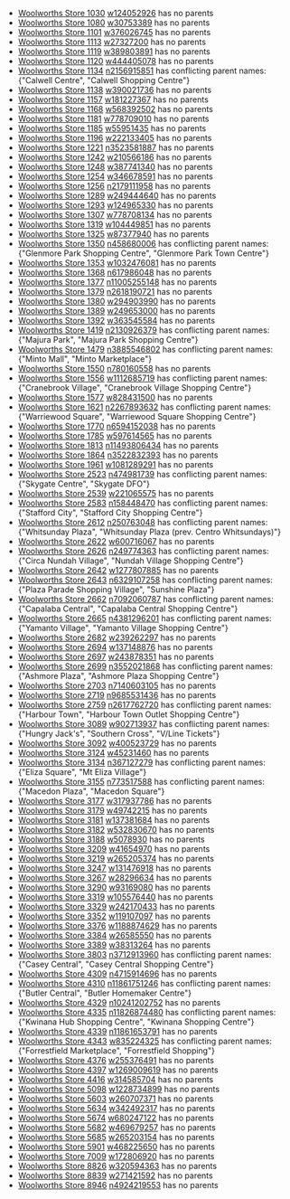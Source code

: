 - [Woolworths Store 1030](https://www.woolworths.com.au/shop/storelocator/1030) [w124052926](https://www.openstreetmap.org/way/124052926) has no parents
- [Woolworths Store 1080](https://www.woolworths.com.au/shop/storelocator/1080) [w30753389](https://www.openstreetmap.org/way/30753389) has no parents
- [Woolworths Store 1101](https://www.woolworths.com.au/shop/storelocator/1101) [w376026745](https://www.openstreetmap.org/way/376026745) has no parents
- [Woolworths Store 1113](https://www.woolworths.com.au/shop/storelocator/1113) [w27327200](https://www.openstreetmap.org/way/27327200) has no parents
- [Woolworths Store 1119](https://www.woolworths.com.au/shop/storelocator/1119) [w389803891](https://www.openstreetmap.org/way/389803891) has no parents
- [Woolworths Store 1120](https://www.woolworths.com.au/shop/storelocator/1120) [w444405078](https://www.openstreetmap.org/way/444405078) has no parents
- [Woolworths Store 1134](https://www.woolworths.com.au/shop/storelocator/1134) [n2156915851](https://www.openstreetmap.org/node/2156915851) has conflicting parent names: {"Calwell Centre", "Calwell Shopping Centre"}
- [Woolworths Store 1138](https://www.woolworths.com.au/shop/storelocator/1138) [w390021736](https://www.openstreetmap.org/way/390021736) has no parents
- [Woolworths Store 1157](https://www.woolworths.com.au/shop/storelocator/1157) [w181227367](https://www.openstreetmap.org/way/181227367) has no parents
- [Woolworths Store 1168](https://www.woolworths.com.au/shop/storelocator/1168) [w568392502](https://www.openstreetmap.org/way/568392502) has no parents
- [Woolworths Store 1181](https://www.woolworths.com.au/shop/storelocator/1181) [w778709010](https://www.openstreetmap.org/way/778709010) has no parents
- [Woolworths Store 1185](https://www.woolworths.com.au/shop/storelocator/1185) [w55951435](https://www.openstreetmap.org/way/55951435) has no parents
- [Woolworths Store 1196](https://www.woolworths.com.au/shop/storelocator/1196) [w222133405](https://www.openstreetmap.org/way/222133405) has no parents
- [Woolworths Store 1221](https://www.woolworths.com.au/shop/storelocator/1221) [n3523581887](https://www.openstreetmap.org/node/3523581887) has no parents
- [Woolworths Store 1242](https://www.woolworths.com.au/shop/storelocator/1242) [w210566186](https://www.openstreetmap.org/way/210566186) has no parents
- [Woolworths Store 1248](https://www.woolworths.com.au/shop/storelocator/1248) [w387741340](https://www.openstreetmap.org/way/387741340) has no parents
- [Woolworths Store 1254](https://www.woolworths.com.au/shop/storelocator/1254) [w346678591](https://www.openstreetmap.org/way/346678591) has no parents
- [Woolworths Store 1256](https://www.woolworths.com.au/shop/storelocator/1256) [n2179111958](https://www.openstreetmap.org/node/2179111958) has no parents
- [Woolworths Store 1289](https://www.woolworths.com.au/shop/storelocator/1289) [w249444640](https://www.openstreetmap.org/way/249444640) has no parents
- [Woolworths Store 1293](https://www.woolworths.com.au/shop/storelocator/1293) [w124965330](https://www.openstreetmap.org/way/124965330) has no parents
- [Woolworths Store 1307](https://www.woolworths.com.au/shop/storelocator/1307) [w778708134](https://www.openstreetmap.org/way/778708134) has no parents
- [Woolworths Store 1319](https://www.woolworths.com.au/shop/storelocator/1319) [w104449851](https://www.openstreetmap.org/way/104449851) has no parents
- [Woolworths Store 1325](https://www.woolworths.com.au/shop/storelocator/1325) [w87377940](https://www.openstreetmap.org/way/87377940) has no parents
- [Woolworths Store 1350](https://www.woolworths.com.au/shop/storelocator/1350) [n458680006](https://www.openstreetmap.org/node/458680006) has conflicting parent names: {"Glenmore Park Shopping Centre", "Glenmore Park Town Centre"}
- [Woolworths Store 1353](https://www.woolworths.com.au/shop/storelocator/1353) [w1032476081](https://www.openstreetmap.org/way/1032476081) has no parents
- [Woolworths Store 1368](https://www.woolworths.com.au/shop/storelocator/1368) [n617986048](https://www.openstreetmap.org/node/617986048) has no parents
- [Woolworths Store 1377](https://www.woolworths.com.au/shop/storelocator/1377) [n11005255148](https://www.openstreetmap.org/node/11005255148) has no parents
- [Woolworths Store 1379](https://www.woolworths.com.au/shop/storelocator/1379) [n2618190721](https://www.openstreetmap.org/node/2618190721) has no parents
- [Woolworths Store 1380](https://www.woolworths.com.au/shop/storelocator/1380) [w294903990](https://www.openstreetmap.org/way/294903990) has no parents
- [Woolworths Store 1389](https://www.woolworths.com.au/shop/storelocator/1389) [w249653000](https://www.openstreetmap.org/way/249653000) has no parents
- [Woolworths Store 1392](https://www.woolworths.com.au/shop/storelocator/1392) [w363545584](https://www.openstreetmap.org/way/363545584) has no parents
- [Woolworths Store 1419](https://www.woolworths.com.au/shop/storelocator/1419) [n2130926379](https://www.openstreetmap.org/node/2130926379) has conflicting parent names: {"Majura Park", "Majura Park Shopping Centre"}
- [Woolworths Store 1479](https://www.woolworths.com.au/shop/storelocator/1479) [n3885546802](https://www.openstreetmap.org/node/3885546802) has conflicting parent names: {"Minto Mall", "Minto Marketplace"}
- [Woolworths Store 1550](https://www.woolworths.com.au/shop/storelocator/1550) [n780160558](https://www.openstreetmap.org/node/780160558) has no parents
- [Woolworths Store 1556](https://www.woolworths.com.au/shop/storelocator/1556) [w1112685719](https://www.openstreetmap.org/way/1112685719) has conflicting parent names: {"Cranebrook Village", "Cranebrook Village Shopping Centre"}
- [Woolworths Store 1577](https://www.woolworths.com.au/shop/storelocator/1577) [w828431500](https://www.openstreetmap.org/way/828431500) has no parents
- [Woolworths Store 1621](https://www.woolworths.com.au/shop/storelocator/1621) [n2267893632](https://www.openstreetmap.org/node/2267893632) has conflicting parent names: {"Warriewood Square", "Warriewood Square Shopping Centre"}
- [Woolworths Store 1770](https://www.woolworths.com.au/shop/storelocator/1770) [n6594152038](https://www.openstreetmap.org/node/6594152038) has no parents
- [Woolworths Store 1785](https://www.woolworths.com.au/shop/storelocator/1785) [w597614565](https://www.openstreetmap.org/way/597614565) has no parents
- [Woolworths Store 1813](https://www.woolworths.com.au/shop/storelocator/1813) [n11493806434](https://www.openstreetmap.org/node/11493806434) has no parents
- [Woolworths Store 1864](https://www.woolworths.com.au/shop/storelocator/1864) [n3522832393](https://www.openstreetmap.org/node/3522832393) has no parents
- [Woolworths Store 1961](https://www.woolworths.com.au/shop/storelocator/1961) [w1081289291](https://www.openstreetmap.org/way/1081289291) has no parents
- [Woolworths Store 2523](https://www.woolworths.com.au/shop/storelocator/2523) [n474981739](https://www.openstreetmap.org/node/474981739) has conflicting parent names: {"Skygate Centre", "Skygate DFO"}
- [Woolworths Store 2539](https://www.woolworths.com.au/shop/storelocator/2539) [w221065575](https://www.openstreetmap.org/way/221065575) has no parents
- [Woolworths Store 2583](https://www.woolworths.com.au/shop/storelocator/2583) [n158448470](https://www.openstreetmap.org/node/158448470) has conflicting parent names: {"Stafford City", "Stafford City Shopping Centre"}
- [Woolworths Store 2612](https://www.woolworths.com.au/shop/storelocator/2612) [n250763048](https://www.openstreetmap.org/node/250763048) has conflicting parent names: {"Whitsunday Plaza", "Whitsunday Plaza (prev. Centro Whitsundays)"}
- [Woolworths Store 2622](https://www.woolworths.com.au/shop/storelocator/2622) [w600716067](https://www.openstreetmap.org/way/600716067) has no parents
- [Woolworths Store 2626](https://www.woolworths.com.au/shop/storelocator/2626) [n249774363](https://www.openstreetmap.org/node/249774363) has conflicting parent names: {"Circa Nundah Village", "Nundah Village Shopping Centre"}
- [Woolworths Store 2642](https://www.woolworths.com.au/shop/storelocator/2642) [w1277807885](https://www.openstreetmap.org/way/1277807885) has no parents
- [Woolworths Store 2643](https://www.woolworths.com.au/shop/storelocator/2643) [n6329107258](https://www.openstreetmap.org/node/6329107258) has conflicting parent names: {"Plaza Parade Shopping Village", "Sunshine Plaza"}
- [Woolworths Store 2662](https://www.woolworths.com.au/shop/storelocator/2662) [n7092060787](https://www.openstreetmap.org/node/7092060787) has conflicting parent names: {"Capalaba Central", "Capalaba Central Shopping Centre"}
- [Woolworths Store 2665](https://www.woolworths.com.au/shop/storelocator/2665) [n4381296201](https://www.openstreetmap.org/node/4381296201) has conflicting parent names: {"Yamanto Village", "Yamanto Village Shopping Centre"}
- [Woolworths Store 2682](https://www.woolworths.com.au/shop/storelocator/2682) [w239262297](https://www.openstreetmap.org/way/239262297) has no parents
- [Woolworths Store 2694](https://www.woolworths.com.au/shop/storelocator/2694) [w137148876](https://www.openstreetmap.org/way/137148876) has no parents
- [Woolworths Store 2697](https://www.woolworths.com.au/shop/storelocator/2697) [w243878351](https://www.openstreetmap.org/way/243878351) has no parents
- [Woolworths Store 2699](https://www.woolworths.com.au/shop/storelocator/2699) [n3552021868](https://www.openstreetmap.org/node/3552021868) has conflicting parent names: {"Ashmore Plaza", "Ashmore Plaza Shopping Centre"}
- [Woolworths Store 2703](https://www.woolworths.com.au/shop/storelocator/2703) [n7140603105](https://www.openstreetmap.org/node/7140603105) has no parents
- [Woolworths Store 2719](https://www.woolworths.com.au/shop/storelocator/2719) [n9685531436](https://www.openstreetmap.org/node/9685531436) has no parents
- [Woolworths Store 2759](https://www.woolworths.com.au/shop/storelocator/2759) [n2617762720](https://www.openstreetmap.org/node/2617762720) has conflicting parent names: {"Harbour Town", "Harbour Town Outlet Shopping Centre"}
- [Woolworths Store 3089](https://www.woolworths.com.au/shop/storelocator/3089) [w902713937](https://www.openstreetmap.org/way/902713937) has conflicting parent names: {"Hungry Jack's", "Southern Cross", "V/Line Tickets"}
- [Woolworths Store 3092](https://www.woolworths.com.au/shop/storelocator/3092) [w400523729](https://www.openstreetmap.org/way/400523729) has no parents
- [Woolworths Store 3124](https://www.woolworths.com.au/shop/storelocator/3124) [w45231460](https://www.openstreetmap.org/way/45231460) has no parents
- [Woolworths Store 3134](https://www.woolworths.com.au/shop/storelocator/3134) [n367127279](https://www.openstreetmap.org/node/367127279) has conflicting parent names: {"Eliza Square", "Mt Eliza Village"}
- [Woolworths Store 3155](https://www.woolworths.com.au/shop/storelocator/3155) [n773517588](https://www.openstreetmap.org/node/773517588) has conflicting parent names: {"Macedon Plaza", "Macedon Square"}
- [Woolworths Store 3177](https://www.woolworths.com.au/shop/storelocator/3177) [w317937786](https://www.openstreetmap.org/way/317937786) has no parents
- [Woolworths Store 3179](https://www.woolworths.com.au/shop/storelocator/3179) [w49742215](https://www.openstreetmap.org/way/49742215) has no parents
- [Woolworths Store 3181](https://www.woolworths.com.au/shop/storelocator/3181) [w137381684](https://www.openstreetmap.org/way/137381684) has no parents
- [Woolworths Store 3182](https://www.woolworths.com.au/shop/storelocator/3182) [w532830670](https://www.openstreetmap.org/way/532830670) has no parents
- [Woolworths Store 3188](https://www.woolworths.com.au/shop/storelocator/3188) [w5078930](https://www.openstreetmap.org/way/5078930) has no parents
- [Woolworths Store 3209](https://www.woolworths.com.au/shop/storelocator/3209) [w41654970](https://www.openstreetmap.org/way/41654970) has no parents
- [Woolworths Store 3219](https://www.woolworths.com.au/shop/storelocator/3219) [w265205374](https://www.openstreetmap.org/way/265205374) has no parents
- [Woolworths Store 3247](https://www.woolworths.com.au/shop/storelocator/3247) [w131476918](https://www.openstreetmap.org/way/131476918) has no parents
- [Woolworths Store 3267](https://www.woolworths.com.au/shop/storelocator/3267) [w28296634](https://www.openstreetmap.org/way/28296634) has no parents
- [Woolworths Store 3290](https://www.woolworths.com.au/shop/storelocator/3290) [w93169080](https://www.openstreetmap.org/way/93169080) has no parents
- [Woolworths Store 3319](https://www.woolworths.com.au/shop/storelocator/3319) [w105576440](https://www.openstreetmap.org/way/105576440) has no parents
- [Woolworths Store 3329](https://www.woolworths.com.au/shop/storelocator/3329) [w242170433](https://www.openstreetmap.org/way/242170433) has no parents
- [Woolworths Store 3352](https://www.woolworths.com.au/shop/storelocator/3352) [w119107097](https://www.openstreetmap.org/way/119107097) has no parents
- [Woolworths Store 3376](https://www.woolworths.com.au/shop/storelocator/3376) [w1188874629](https://www.openstreetmap.org/way/1188874629) has no parents
- [Woolworths Store 3384](https://www.woolworths.com.au/shop/storelocator/3384) [w26585550](https://www.openstreetmap.org/way/26585550) has no parents
- [Woolworths Store 3389](https://www.woolworths.com.au/shop/storelocator/3389) [w38313264](https://www.openstreetmap.org/way/38313264) has no parents
- [Woolworths Store 3803](https://www.woolworths.com.au/shop/storelocator/3803) [n3712913960](https://www.openstreetmap.org/node/3712913960) has conflicting parent names: {"Casey Central", "Casey Central Shopping Centre"}
- [Woolworths Store 4309](https://www.woolworths.com.au/shop/storelocator/4309) [n4715914696](https://www.openstreetmap.org/node/4715914696) has no parents
- [Woolworths Store 4310](https://www.woolworths.com.au/shop/storelocator/4310) [n11861751246](https://www.openstreetmap.org/node/11861751246) has conflicting parent names: {"Butler Central", "Butler Homemaker Centre"}
- [Woolworths Store 4329](https://www.woolworths.com.au/shop/storelocator/4329) [n10241202752](https://www.openstreetmap.org/node/10241202752) has no parents
- [Woolworths Store 4335](https://www.woolworths.com.au/shop/storelocator/4335) [n11826874480](https://www.openstreetmap.org/node/11826874480) has conflicting parent names: {"Kwinana Hub Shopping Centre", "Kwinana Shopping Centre"}
- [Woolworths Store 4339](https://www.woolworths.com.au/shop/storelocator/4339) [n11861653791](https://www.openstreetmap.org/node/11861653791) has no parents
- [Woolworths Store 4343](https://www.woolworths.com.au/shop/storelocator/4343) [w835224325](https://www.openstreetmap.org/way/835224325) has conflicting parent names: {"Forrestfield Marketplace", "Forrestfield Shopping"}
- [Woolworths Store 4376](https://www.woolworths.com.au/shop/storelocator/4376) [w255376491](https://www.openstreetmap.org/way/255376491) has no parents
- [Woolworths Store 4397](https://www.woolworths.com.au/shop/storelocator/4397) [w1269009619](https://www.openstreetmap.org/way/1269009619) has no parents
- [Woolworths Store 4416](https://www.woolworths.com.au/shop/storelocator/4416) [w314585704](https://www.openstreetmap.org/way/314585704) has no parents
- [Woolworths Store 5098](https://www.woolworths.com.au/shop/storelocator/5098) [w1228734899](https://www.openstreetmap.org/way/1228734899) has no parents
- [Woolworths Store 5603](https://www.woolworths.com.au/shop/storelocator/5603) [w260707371](https://www.openstreetmap.org/way/260707371) has no parents
- [Woolworths Store 5634](https://www.woolworths.com.au/shop/storelocator/5634) [w342492317](https://www.openstreetmap.org/way/342492317) has no parents
- [Woolworths Store 5674](https://www.woolworths.com.au/shop/storelocator/5674) [w680247122](https://www.openstreetmap.org/way/680247122) has no parents
- [Woolworths Store 5682](https://www.woolworths.com.au/shop/storelocator/5682) [w469679257](https://www.openstreetmap.org/way/469679257) has no parents
- [Woolworths Store 5685](https://www.woolworths.com.au/shop/storelocator/5685) [w265203154](https://www.openstreetmap.org/way/265203154) has no parents
- [Woolworths Store 5901](https://www.woolworths.com.au/shop/storelocator/5901) [w468225650](https://www.openstreetmap.org/way/468225650) has no parents
- [Woolworths Store 7009](https://www.woolworths.com.au/shop/storelocator/7009) [w172806920](https://www.openstreetmap.org/way/172806920) has no parents
- [Woolworths Store 8826](https://www.woolworths.com.au/shop/storelocator/8826) [w320594363](https://www.openstreetmap.org/way/320594363) has no parents
- [Woolworths Store 8839](https://www.woolworths.com.au/shop/storelocator/8839) [w271421592](https://www.openstreetmap.org/way/271421592) has no parents
- [Woolworths Store 8946](https://www.woolworths.com.au/shop/storelocator/8946) [n4924219553](https://www.openstreetmap.org/node/4924219553) has no parents
